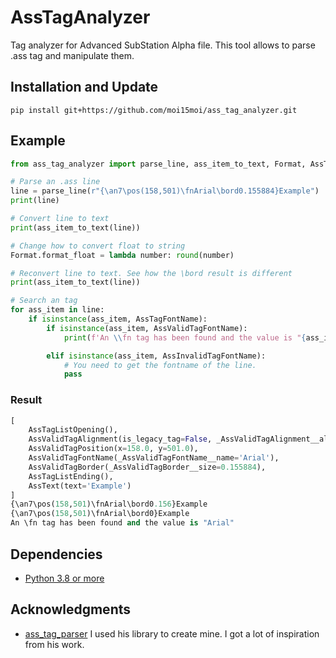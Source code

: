# AssTagAnalyzer
Tag analyzer for Advanced SubStation Alpha file.
This tool allows to parse .ass tag and manipulate them.

## Installation and Update
```
pip install git+https://github.com/moi15moi/ass_tag_analyzer.git
```

## Example
```py
from ass_tag_analyzer import parse_line, ass_item_to_text, Format, AssTagFontName, AssValidTagFontName, AssInvalidTagFontName

# Parse an .ass line
line = parse_line(r"{\an7\pos(158,501)\fnArial\bord0.155884}Example")
print(line)

# Convert line to text
print(ass_item_to_text(line))

# Change how to convert float to string
Format.format_float = lambda number: round(number)

# Reconvert line to text. See how the \bord result is different
print(ass_item_to_text(line))

# Search an tag
for ass_item in line:
    if isinstance(ass_item, AssTagFontName):
        if isinstance(ass_item, AssValidTagFontName):
            print(f'An \\fn tag has been found and the value is "{ass_item.name}"')

        elif isinstance(ass_item, AssInvalidTagFontName):
            # You need to get the fontname of the line.
            pass
```

### Result

```py console
[
    AssTagListOpening(),
    AssValidTagAlignment(is_legacy_tag=False, _AssValidTagAlignment__alignment=<Alignment.TOP_LEFT: 7>),
    AssValidTagPosition(x=158.0, y=501.0),
    AssValidTagFontName(_AssValidTagFontName__name='Arial'),
    AssValidTagBorder(_AssValidTagBorder__size=0.155884),
    AssTagListEnding(),
    AssText(text='Example')
]
{\an7\pos(158,501)\fnArial\bord0.156}Example
{\an7\pos(158,501)\fnArial\bord0}Example
An \fn tag has been found and the value is "Arial"
```

## Dependencies
-  [Python 3.8 or more](https://www.python.org/downloads/)


## Acknowledgments
 - [ass_tag_parser](https://github.com/bubblesub/ass_tag_parser) I used his library to create mine. I got a lot of inspiration from his work.
